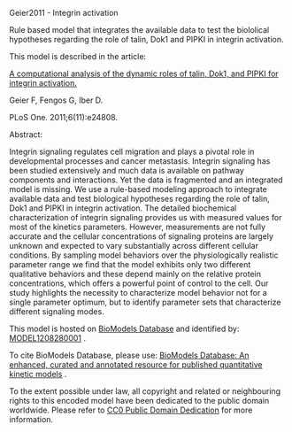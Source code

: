 

Geier2011 - Integrin activation

Rule based model that integrates the available data to test the biololical
hypotheses regarding the role of talin, Dok1 and PIPKI in integrin activation.

This model is described in the article:

[A computational analysis of the dynamic roles of talin, Dok1, and PIPKI for
integrin activation.](http://identifiers.org/pubmed/22110576)

Geier F, Fengos G, Iber D.

PLoS One. 2011;6(11):e24808.

Abstract:

Integrin signaling regulates cell migration and plays a pivotal role in
developmental processes and cancer metastasis. Integrin signaling has been
studied extensively and much data is available on pathway components and
interactions. Yet the data is fragmented and an integrated model is missing.
We use a rule-based modeling approach to integrate available data and test
biological hypotheses regarding the role of talin, Dok1 and PIPKI in integrin
activation. The detailed biochemical characterization of integrin signaling
provides us with measured values for most of the kinetics parameters. However,
measurements are not fully accurate and the cellular concentrations of
signaling proteins are largely unknown and expected to vary substantially
across different cellular conditions. By sampling model behaviors over the
physiologically realistic parameter range we find that the model exhibits only
two different qualitative behaviors and these depend mainly on the relative
protein concentrations, which offers a powerful point of control to the cell.
Our study highlights the necessity to characterize model behavior not for a
single parameter optimum, but to identify parameter sets that characterize
different signaling modes.

This model is hosted on [BioModels Database](http://www.ebi.ac.uk/biomodels/)
and identified by:
[MODEL1208280001](http://identifiers.org/biomodels.db/MODEL1208280001) .

To cite BioModels Database, please use: [BioModels Database: An enhanced,
curated and annotated resource for published quantitative kinetic
models](http://identifiers.org/pubmed/20587024) .

To the extent possible under law, all copyright and related or neighbouring
rights to this encoded model have been dedicated to the public domain
worldwide. Please refer to [CC0 Public Domain
Dedication](http://creativecommons.org/publicdomain/zero/1.0/) for more
information.

